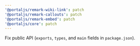 ```yaml
---
'@portaljs/remark-wiki-link': patch
'@portaljs/remark-callouts': patch
'@portaljs/remark-embed': patch
'@portaljs/core': patch
---
```


Fix public API (`exports`, `types`, and `main` fields in `package.json`).
